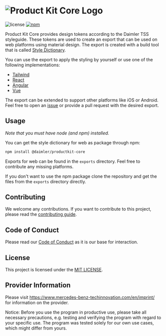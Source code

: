 <!-- SPDX-License-Identifier: MIT --->
<!-- © Daimler TSS GmbH --->
# ![Product Kit Core Logo](https://github.com/mercedes-benz/product-kit_core/raw/main/docs/images/productkit_core_github_logo.png)

![license](https://img.shields.io/badge/license-MIT-38de03e?style=flat)
[![npm](https://img.shields.io/npm/v/@daimler/productkit-core)](https://www.npmjs.com/package/@daimler/productkit-core)

Product Kit Core provides design tokens according to the Daimler TSS styleguide. These tokens are used to create an export that can be used on web platforms using material design. The export is created with a build tool that is called [Style Dictionary](https://github.com/amzn/style-dictionary).

You can use the export to apply the styling by yourself or use one of the following implementations:

* [Tailwind](https://github.com/mercedes-benz/product-kit_tailwind)
* [React](https://github.com/mercedes-benz/product-kit_react)
* [Angular](https://github.com/mercedes-benz/product-kit_angular)
* [Vue](https://github.com/mercedes-benz/product-kit_vue)

The export can be extended to support other platforms like iOS or Android. Feel free to open an [issue](https://github.com/mercedes-benz/product-kit_core/issues) or provide a pull request with the desired export.

## Usage

*Note that you must have node (and npm) installed.*

You can get the style dictionary for web as package through npm:

```bash
npm install @daimler/productkit-core
```

Exports for web can be found in the `exports` directory. Feel free to contribute any missing platforms.

If you don't want to use the npm package clone the repository and get the files from the `exports` directory directly.

## Contributing

We welcome any contributions.
If you want to contribute to this project, please read the [contributing guide](CONTRIBUTING.md).

## Code of Conduct

Please read our [Code of Conduct](https://github.com/mercedes-benz/daimler-foss/blob/master/CODE_OF_CONDUCT.md) as it is our base for interaction.

## License

This project is licensed under the [MIT LICENSE](LICENSE).

## Provider Information

Please visit <https://www.mercedes-benz-techinnovation.com/en/imprint/> for information on the provider.

Notice: Before you use the program in productive use, please take all necessary precautions,
e.g. testing and verifying the program with regard to your specific use.
The program was tested solely for our own use cases, which might differ from yours.
